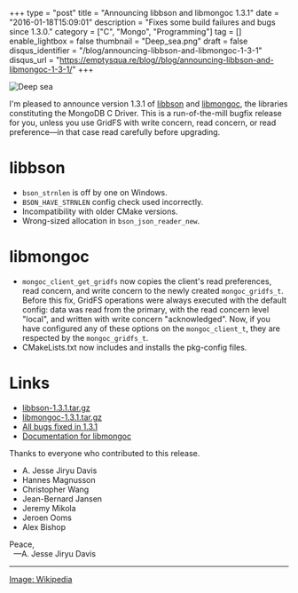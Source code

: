 +++
type = "post"
title = "Announcing libbson and libmongoc 1.3.1"
date = "2016-01-18T15:09:01"
description = "Fixes some build failures and bugs since 1.3.0."
category = ["C", "Mongo", "Programming"]
tag = []
enable_lightbox = false
thumbnail = "Deep_sea.png"
draft = false
disqus_identifier = "/blog/announcing-libbson-and-libmongoc-1-3-1"
disqus_url = "https://emptysqua.re/blog//blog/announcing-libbson-and-libmongoc-1-3-1/"
+++

<p><img alt="Deep sea" src="Deep_sea.png" /></p>
<p>I'm pleased to announce version 1.3.1 of <a href="http://mongoc.org/libbson/current/">libbson</a> and <a href="http://mongoc.org/libmongoc/current/">libmongoc</a>, the libraries constituting the MongoDB C Driver. This is a run-of-the-mill bugfix release for you, unless you use GridFS with write concern, read concern, or read preference&mdash;in that case read carefully before upgrading.</p>
<h1 id="libbson">libbson</h1>
<ul>
<li><code>bson_strnlen</code> is off by one on Windows.</li>
<li><code>BSON_HAVE_STRNLEN</code> config check used incorrectly.</li>
<li>Incompatibility with older CMake versions.</li>
<li>Wrong-sized allocation in <code>bson_json_reader_new</code>.</li>
</ul>
<h1 id="libmongoc">libmongoc</h1>
<ul>
<li><code>mongoc_client_get_gridfs</code> now copies the client's read preferences, read concern, and write concern to the newly created <code>mongoc_gridfs_t</code>. Before this fix, GridFS operations were always executed with the default config: data was read from the primary, with the read concern level "local", and written with write concern "acknowledged". Now, if you have configured any of these options on the <code>mongoc_client_t</code>, they are respected by the <code>mongoc_gridfs_t</code>.</li>
<li>CMakeLists.txt now includes and installs the pkg-config files.</li>
</ul>
<h1 id="links">Links</h1>
<ul>
<li><a href="https://github.com/mongodb/libbson/releases/download/1.3.1/libbson-1.3.1.tar.gz">libbson-1.3.1.tar.gz</a></li>
<li><a href="https://github.com/mongodb/mongo-c-driver/releases/download/1.3.1/mongo-c-driver-1.3.1.tar.gz">libmongoc-1.3.1.tar.gz</a></li>
<li><a href="https://jira.mongodb.org/issues/?jql=project%20%3D%20CDRIVER%20AND%20fixVersion%20%3D%201.3.1%20ORDER%20BY%20due%20ASC%2C%20priority%20DESC%2C%20created%20ASC">All bugs fixed in 1.3.1</a></li>
<li><a href="http://mongoc.org/libmongoc/current/">Documentation for libmongoc</a></li>
</ul>
<p>Thanks to everyone who contributed to this release.</p>
<ul>
<li>A. Jesse Jiryu Davis</li>
<li>Hannes Magnusson</li>
<li>Christopher Wang</li>
<li>Jean-Bernard Jansen</li>
<li>Jeremy Mikola</li>
<li>Jeroen Ooms</li>
<li>Alex Bishop</li>
</ul>
<p>Peace,<br />
&nbsp;&nbsp;&mdash;A. Jesse Jiryu Davis</p>
<hr />
<p><a href="https://commons.wikimedia.org/wiki/File:Deep_sea.jpg">Image: Wikipedia</a></p>
